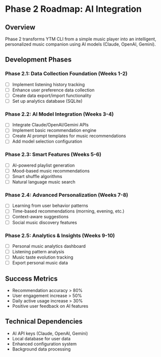 # Phase 2 Roadmap: AI Integration

## Overview

Phase 2 transforms YTM CLI from a simple music player into an intelligent, personalized music companion using AI models (Claude, OpenAI, Gemini).

## Development Phases

### Phase 2.1: Data Collection Foundation (Weeks 1-2)
- [ ] Implement listening history tracking
- [ ] Enhance user preference data collection
- [ ] Create data export/import functionality
- [ ] Set up analytics database (SQLite)

### Phase 2.2: AI Model Integration (Weeks 3-4)
- [ ] Integrate Claude/OpenAI/Gemini APIs
- [ ] Implement basic recommendation engine
- [ ] Create AI prompt templates for music recommendations
- [ ] Add model selection configuration

### Phase 2.3: Smart Features (Weeks 5-6)
- [ ] AI-powered playlist generation
- [ ] Mood-based music recommendations
- [ ] Smart shuffle algorithms
- [ ] Natural language music search

### Phase 2.4: Advanced Personalization (Weeks 7-8)
- [ ] Learning from user behavior patterns
- [ ] Time-based recommendations (morning, evening, etc.)
- [ ] Context-aware suggestions
- [ ] Social music discovery features

### Phase 2.5: Analytics & Insights (Weeks 9-10)
- [ ] Personal music analytics dashboard
- [ ] Listening pattern analysis
- [ ] Music taste evolution tracking
- [ ] Export personal music data

## Success Metrics

- Recommendation accuracy > 80%
- User engagement increase > 50%
- Daily active usage increase > 30%
- Positive user feedback on AI features

## Technical Dependencies

- AI API keys (Claude, OpenAI, Gemini)
- Local database for user data
- Enhanced configuration system
- Background data processing